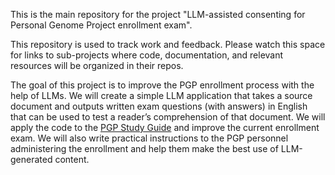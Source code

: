 This is the main repository for the project "LLM-assisted consenting for Personal Genome Project enrollment exam".

This repository is used to track work and feedback. Please watch this space for links to sub-projects where code, documentation, and relevant resources will be organized in their repos.

The goal of this project is to improve the PGP enrollment process with the help of LLMs. We will create a simple LLM application that takes a source document and outputs written exam questions (with answers) in English that can be used to test a reader’s comprehension of that document. We will apply the code to the [PGP Study Guide](https://my.pgp-hms.org/static/v20120430-study-guide.pdf) and improve the current enrollment exam. We will also write practical instructions to the PGP personnel administering the enrollment and help them make the best use of LLM-generated content.

